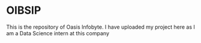 # OIBSIP
This is the repository of Oasis Infobyte. I have uploaded my project here as I am a Data Science intern at this company
